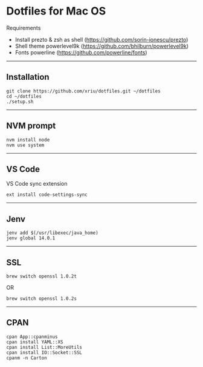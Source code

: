 # Dotfiles for Mac OS

Requirements

- Install prezto & zsh as shell (https://github.com/sorin-ionescu/prezto)
- Shell theme powerlevel9k (https://github.com/bhilburn/powerlevel9k)
- Fonts powerline (https://github.com/powerline/fonts)

***

## Installation

```
git clone https://github.com/xriu/dotfiles.git ~/dotfiles
cd ~/dotfiles
./setup.sh
```

***

## NVM prompt

```
nvm install node
nvm use system
```

***

## VS Code

VS Code sync extension
```
ext install code-settings-sync
```

***

## Jenv

```
jenv add $(/usr/libexec/java_home)
jenv global 14.0.1
```

***

## SSL

```
brew switch openssl 1.0.2t
```
OR
```
brew switch openssl 1.0.2s
```

***

## CPAN

```
cpan App::cpanminus
cpan install YAML::XS
cpan install List::MoreUtils
cpan install IO::Socket::SSL
cpanm -n Carton
```
